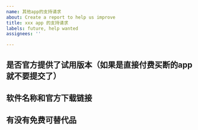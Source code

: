 ```yaml
---
name: 其他app的支持请求
about: Create a report to help us improve
title: xxx app 的支持请求
labels: future, help wanted
assignees: ''

---
```


**是否官方提供了试用版本（如果是直接付费买断的app就不要提交了）**
-

**软件名称和官方下载链接**
-

**有没有免费可替代品**
-
